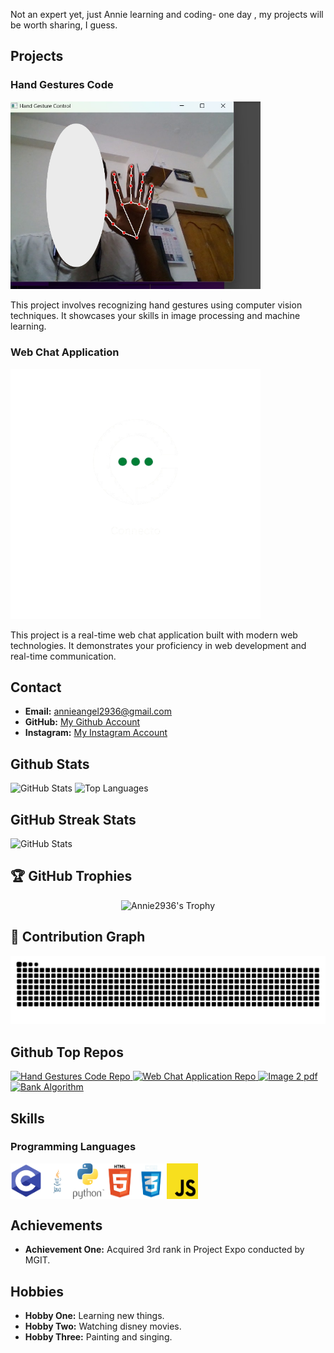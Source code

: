 Not an expert yet, just Annie learning and coding- one day , my projects will be worth sharing, I guess.

## Projects

### Hand Gestures Code

<img src="./images/Projects/hand-gestures.png" alt="Hand Gestures Code" width="400">

This project involves recognizing hand gestures using computer vision techniques. It showcases your skills in image processing and machine learning.

### Web Chat Application

<picture>
  <source media="(prefers-color-scheme: dark)" srcset="./images/Projects/web-chat.png">
  <source media="(prefers-color-scheme: light)" srcset="./images/Projects/web-chat-light.png">
  <img alt="Web Chat Application" src="./images/Projects/web-chat.png" width="400">
</picture>

This project is a real-time web chat application built with modern web technologies. It demonstrates your proficiency in web development and real-time communication.

## Contact

- **Email:** annieangel2936@gmail.com
- **GitHub:** [My Github Account](https://github.com/Annie2936)
- **Instagram:** [My Instagram Account](https://www.instagram.com/annieeee_029/)

## Github Stats

<picture>
  <source media="(prefers-color-scheme: dark)" srcset="https://github-readme-stats.vercel.app/api?username=Annie2936&theme=github_dark&show_icons=true&hide_border=true&include_all_commits=true#">
  <source media="(prefers-color-scheme: light)" srcset="https://github-readme-stats.vercel.app/api?username=Annie2936&theme=gruvbox_light&show_icons=true&hide_border=true&include_all_commits=true#gh">
  <img alt="GitHub Stats" src="https://github-readme-stats.vercel.app/api?username=Annie2936&theme=github_dark&show_icons=true&hide_border=true&include_all_commits=true">
</picture>

<picture>
  <source media="(prefers-color-scheme: dark)" srcset="https://github-readme-stats.vercel.app/api/top-langs/?username=Annie2936&theme=holi&layout=donut&size_weight=0.5&count_weight=0.5&langs_count=20&hide_border=true#gh-dark-mode-only">
  <source media="(prefers-color-scheme: light)" srcset="https://github-readme-stats.vercel.app/api/top-langs/?username=Annie2936&theme=vue&layout=donut&size_weight=0.5&count_weight=0.5&langs_count=20&hide_border=true#gh-light-mode-only">
  <img alt="Top Languages" src="https://github-readme-stats.vercel.app/api/top-langs/?username=Annie2936&theme=holi&layout=donut&size_weight=0.5&count_weight=0.5&langs_count=20&hide_border=true">
</picture>

## GitHub Streak Stats

<picture>
  <source media="(prefers-color-scheme: dark)" srcset="https://github-readme-streak-stats.herokuapp.com?user=kareem1207&theme=midnight-purple&hide_border=true&date_format=M%20j%5B%2C%20Y%5D">
  <source media="(prefers-color-scheme: light)" srcset="https://github-readme-streak-stats.herokuapp.com?user=kareem1207&theme=flag-india&hide_border=true&date_format=M%20j%5B%2C%20Y%5D">
  <img alt="GitHub Stats" src="https://github-readme-streak-stats.herokuapp.com?user=kareem1207&theme=midnight-purple&hide_border=true&date_format=M%20j%5B%2C%20Y%5D">
</picture>

## 🏆 GitHub Trophies

<p align="center">
  <img src="https://github-profile-trophy.vercel.app/?username=Annie2936&theme=darkhub&no-frame=true&margin-w=15&margin-h=15&column=7&no-bg=true&rank=-?" alt="Annie2936's Trophy"/>
</p>

## 🐍 Contribution Graph

<picture>
  <source media="(prefers-color-scheme: dark)" srcset="https://raw.githubusercontent.com/kareem1207/kareem1207/output/github-snake-dark.svg" />
  <source media="(prefers-color-scheme: light)" srcset="https://raw.githubusercontent.com/kareem1207/kareem1207/output/github-snake.svg" />
  <img alt="github-snake" src="https://raw.githubusercontent.com/kareem1207/kareem1207/output/github-snake.svg" />
</picture>

## Github Top Repos

  <a href ="https://github.com/Annie2936/Modular-Solver" >
<picture>
  <source media="(prefers-color-scheme: dark)" srcset="https://github-readme-stats.vercel.app/api/pin/?username=Annie2936&theme=cobalt2&repo=Modular-Solver&hide_border=true">
  <source media="(prefers-color-scheme: light)" srcset="https://github-readme-stats.vercel.app/api/pin/?username=Annie2936&theme=graywhite &repo=Modular-Solver&hide_border=false">
  <img alt="Hand Gestures Code Repo" src="https://github-readme-stats.vercel.app/api/pin/?username=Annie2936&theme=cobalt2&repo=Modular-Solver&hide_border=true">
</picture>
  </a>
  <a href ="https://github.com/Annie2936/Decimal-to-binary" >
<picture>
  <source media="(prefers-color-scheme: dark)" srcset="https://github-readme-stats.vercel.app/api/pin/?username=Annie2936&theme=apprentice&repo=Decimal-to-binary&hide_border=true">
  <source media="(prefers-color-scheme: light)" srcset="https://github-readme-stats.vercel.app/api/pin/?username=Annie2936&theme=swift &repo=Decimal-to-binary&hide_border=false">
  <img alt="Web Chat Application Repo" src="https://github-readme-stats.vercel.app/api/pin/?username=Annie2936&theme=apprentice&repo=Decimal-to-binary&hide_border=true">
</picture>
  </a>
  <a href ="https://github.com/Annie2936/Silent-Auction" >
<picture>
  <source media="(prefers-color-scheme: dark)" srcset="https://github-readme-stats.vercel.app/api/pin/?username=Annie2936&theme=one_dark_pro&repo=Silent-Auction&hide_border=true">
  <source media="(prefers-color-scheme: light)" srcset="https://github-readme-stats.vercel.app/api/pin/?username=Annie2936&theme=swift&repo=Silent-Auction&hide_border=false">
  <img alt="Image 2 pdf" src="https://github-readme-stats.vercel.app/api/pin/?username=Annie2936&theme=one_dark_pro&repo=Silent-Auction&hide_border=true">
</picture>
</a>
  <a href ="https://github.com/Annie2936/Page-Replacement-Technique-in-python" >
<picture>
  <source media="(prefers-color-scheme: dark)" srcset="https://github-readme-stats.vercel.app/api/pin/?username=Annie2936&theme=codeSTACKr&repo=Page-Replacement-Technique-in-python&hide_border=true">
  <source media="(prefers-color-scheme: light)" srcset="https://github-readme-stats.vercel.app/api/pin/?username=Annie2936&theme=solarized-light&repo=Page-Replacement-Technique-in-python&hide_border=false">
  <img alt="Bank Algorithm" src="https://github-readme-stats.vercel.app/api/pin/?username=Annie2936&theme=codeSTACKr&repo=Page-Replacement-Technique-in-python&hide_border=true">
</picture>
  </a>

## Skills

### Programming Languages

<div style="display: flex;">
<img src="./images/Programming Languages/c.png" alt="C" width="50">
<img src="./images/Programming Languages/java.png" alt="Java" width="50">
<img src="./images/Programming Languages/python.png" alt="Python" width="50">
<img src="./images/Programming Languages/html.png" alt="HTML" width="50">
<img src="./images/Programming Languages/css.png" alt="CSS" width="50">
<img src="./images/Programming Languages/java-script.png" alt="JavaScript" width="50">
</div>

## Achievements

- **Achievement One:** Acquired 3rd rank in Project Expo conducted by MGIT.

## Hobbies

- **Hobby One:** Learning new things.
- **Hobby Two:** Watching disney movies.
- **Hobby Three:** Painting and singing.
